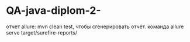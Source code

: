 # QA-java-diplom-2-
отчет allure:  mvn clean test, чтобы сгенерировать отчёт.
команда allure serve target/surefire-reports/